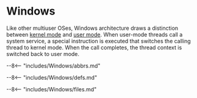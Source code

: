# Windows

Like other multiuser OSes, Windows architecture draws a distinction between [kernel mode](#kernel-mode) and [user mode](#user-mode).
When user-mode threads call a system service, a special instruction is executed that switches the calling thread to kernel mode.
When the call completes, the thread context is switched back to user mode.

--8<-- "includes/Windows/abbrs.md"

--8<-- "includes/Windows/defs.md"

--8<-- "includes/Windows/files.md"